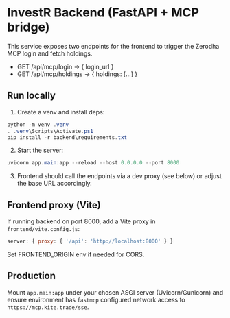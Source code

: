 # InvestR Backend (FastAPI + MCP bridge)

This service exposes two endpoints for the frontend to trigger the Zerodha MCP login and fetch holdings.

- GET /api/mcp/login -> { login_url }
- GET /api/mcp/holdings -> { holdings: [...] }

## Run locally

1. Create a venv and install deps:

```powershell
python -m venv .venv
. .venv\Scripts\Activate.ps1
pip install -r backend\requirements.txt
```

2. Start the server:

```powershell
uvicorn app.main:app --reload --host 0.0.0.0 --port 8000
```

3. Frontend should call the endpoints via a dev proxy (see below) or adjust the base URL accordingly.

## Frontend proxy (Vite)

If running backend on port 8000, add a Vite proxy in `frontend/vite.config.js`:

```js
server: { proxy: { '/api': 'http://localhost:8000' } }
```

Set FRONTEND_ORIGIN env if needed for CORS.

## Production

Mount `app.main:app` under your chosen ASGI server (Uvicorn/Gunicorn) and ensure environment has `fastmcp` configured network access to `https://mcp.kite.trade/sse`.